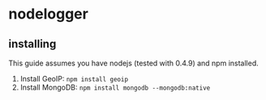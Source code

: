 # nodelogger
## installing

This guide assumes you have nodejs (tested with 0.4.9) and npm installed.

   1. Install GeoIP: `npm install geoip`
   2. Install MongoDB: `npm install mongodb --mongodb:native`
